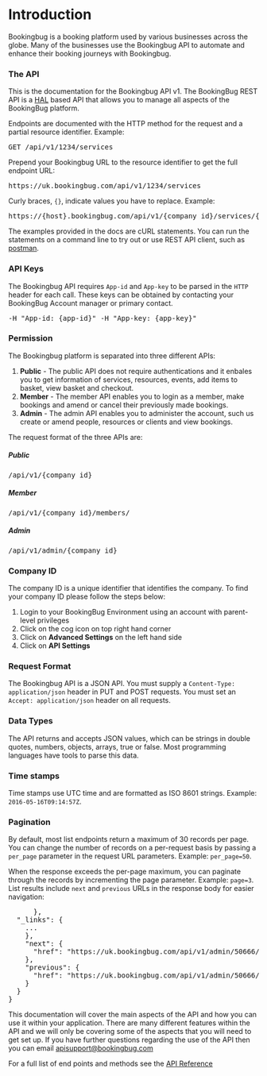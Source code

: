 # Introduction

Bookingbug is a booking platform used by various businesses across the globe. Many of the businesses use the Bookingbug API to automate and enhance their booking journeys with Bookingbug.

### The API

This is the documentation for the Bookingbug API v1. The BookingBug REST API is a [HAL](http://stateless.co/hal_specification.html) based API that allows you to manage all aspects of the BookingBug platform.

Endpoints are documented with the HTTP method for the request and a partial resource identifier. Example:

<pre>
GET /api/v1/1234/services
</pre>

Prepend your Bookingbug URL to the resource identifier to get the full endpoint URL:

<pre>
https://uk.bookingbug.com/api/v1/1234/services	
</pre>

Curly braces, `{}`, indicate values you have to replace. Example:

<pre>
https://{host}.bookingbug.com/api/v1/{company_id}/services/{id}
</pre>

The examples provided in the docs are cURL statements. You can run the statements on a command line to try out or use REST API client, such as [postman](https://www.getpostman.com/).

### API Keys

The Bookingbug API requires `App-id` and `App-key` to be parsed in the `HTTP` header for each call. These keys can be obtained by contacting your BookingBug Account manager or primary contact.

<pre>
-H "App-id: {app-id}" -H "App-key: {app-key}"	
</pre>

### Permission

The Bookingbug platform is separated into three different APIs:

1. **Public** - The public API does not require authentications and it enbales you to get information of services, resources, events, add items to basket, view basket and checkout. 
2. **Member** - The member API enables you to login as a member, make bookings and amend or cancel their previously made bookings.
3. **Admin** - The admin API enables you to administer the account, such us create or amend people, resources or clients and view bookings.


The request format of the three APIs are:

##### Public

<pre>
/api/v1/{company_id}
</pre>

##### Member

<pre>
/api/v1/{company_id}/members/	
</pre>

##### Admin

<pre>
/api/v1/admin/{company_id}	
</pre>

### Company ID

The company ID is a unique identifier that identifies the company. To find your company ID please follow the steps below:

1. Login to your BookingBug Environment using an account with parent-level privileges
2. Click on the cog icon on top right hand corner
3. Click on **Advanced Settings** on the left hand side
4. Click on **API Settings**

### Request Format

The Bookingbug API is a JSON API. You must supply a `Content-Type: application/json` header in PUT and POST requests. You must set an `Accept: application/json` header on all requests.

### Data Types

The API returns and accepts JSON values, which can be strings in double quotes, numbers, objects, arrays, true or false. Most programming languages have tools to parse this data.

### Time stamps

Time stamps use UTC time and are formatted as ISO 8601 strings. Example: `2016-05-16T09:14:57Z`.

### Pagination

By default, most list endpoints return a maximum of 30 records per page. You can change the number of records on a per-request basis by passing a `per_page` parameter in the request URL parameters. Example: `per_page=50`.

When the response exceeds the per-page maximum, you can paginate through the records by incrementing the page parameter. Example: `page=3`. List results include `next` and `previous` URLs in the response body for easier navigation:

<pre>
	  },
  "_links": {
	...
    },
    "next": {
      "href": "https://uk.bookingbug.com/api/v1/admin/50666/bookings?page=3&per_page=30&locale=en"
    },
    "previous": {
      "href": "https://uk.bookingbug.com/api/v1/admin/50666/bookings?page=1&per_page=30&locale=en"
    }
  }
}
</pre>

This documentation will cover the main aspects of the API and how you can use it within your application. There are many different features within the API and we will only be covering some of the aspects that you will need to get set up. If you have further questions regarding the use of the API then you can email apisupport@bookingbug.com

For a full list of end points and methods see the [API Reference](http://apidocs.bookingbug.com/)
